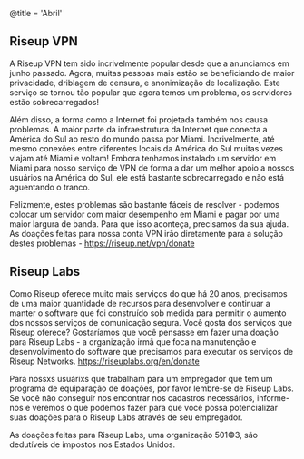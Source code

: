 @title = 'Abril'


Riseup VPN
----------

A Riseup VPN tem sido incrivelmente popular desde que a anunciamos em junho passado. Agora, muitas pessoas mais estão se beneficiando de maior privacidade, driblagem de censura, e anonimização de localização. Este serviço se tornou tão popular que agora temos um problema, os servidores estão sobrecarregados!

Além disso, a forma como a Internet foi projetada também nos causa problemas. A maior parte da infraestrutura da Internet que conecta a América do Sul ao resto do mundo passa por Miami. Incrivelmente, até mesmo conexões entre diferentes locais da América do Sul muitas vezes viajam até Miami e voltam! Embora tenhamos instalado um servidor em Miami para nosso serviço de VPN de forma a dar um melhor apoio a nossos usuários na América do Sul, ele está bastante sobrecarregado e não está aguentando o tranco.

Felizmente, estes problemas são bastante fáceis de resolver - podemos colocar um servidor com maior desempenho em Miami e pagar por uma maior largura de banda. Para que isso aconteça, precisamos da sua ajuda. As doações feitas para nossa conta VPN irão diretamente para a solução destes problemas - https://riseup.net/vpn/donate


Riseup Labs
-----------

Como Riseup oferece muito mais serviços do que há 20 anos, precisamos de uma maior quantidade de recursos para desenvolver e continuar a manter o software que foi construído sob medida para permitir o aumento dos nossos serviços de comunicação segura. Você gosta dos serviços que Riseup oferece? Gostaríamos que você pensasse em fazer uma doação para Riseup Labs - a organização irmã que foca na manutenção e desenvolvimento do software que precisamos para executar os serviços de Riseup Networks. https://riseuplabs.org/en/donate

Para nossxs usuárixs que trabalham para um empregador que tem um programa de equiparação de doações, por favor lembre-se de Riseup Labs. Se você não conseguir nos encontrar nos cadastros necessários, informe-nos e veremos o que podemos fazer para que você possa potencializar suas doações para o Riseup Labs através de seu empregador.

As doações feitas para Riseup Labs, uma organização 501©3, são dedutíveis de impostos nos Estados Unidos.